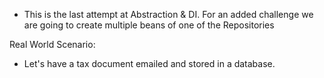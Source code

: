 * This is the last attempt at Abstraction & DI. For an added challenge we are going to create multiple beans of one of the Repositories

Real World Scenario: 

* Let's have a tax document emailed and stored in a database.

